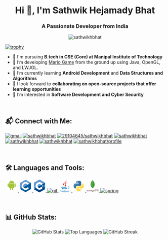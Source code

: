<h1 align="center">Hi 👋, I'm Sathwik Hejamady Bhat</h1>
<h3 align="center">A Passionate Developer from India</h3>

<p align="center"> <img src="https://komarev.com/ghpvc/?username=sathwikhbhat&label=Profile%20views&color=0e75b6&style=flat" alt="sathwikhbhat" /> </p>

[![trophy](https://github-profile-trophy.vercel.app/?username=sathwikhbhat&theme=algolia&margin-w=15&no-bg=true)](https://github.com/ryo-ma/github-profile-trophy)

- 🏫 I'm pursuing **B.tech in CSE (Core) at Manipal Institute of Technology**
- 🔭 I’m developing [Mario Game](https://github.com/sathwikhbhat/Mario) from the ground up using Java, OpenGL, and LWJGL.
- 🌱 I’m currently learning **Android Development** and **Data Structures and Algorithms**
- 👯 I look forward to **collaborating on open-source projects that offer learning opportunities**
- 👀 I’m interested in **Software Development and Cyber Security**

<br>

## 📬 Connect with Me:
<p align="left">
  <a href="mailto:sathwikhbhat@gmail.com" target="blank"><img src="https://upload.wikimedia.org/wikipedia/commons/thumb/7/7e/Gmail_icon_%282020%29.svg/1280px-Gmail_icon_%282020%29.svg.png" alt="gmail" height="24" width="32" /></a>
  <a href="https://linkedin.com/in/sathwikhbhat" target="blank"><img src="https://raw.githubusercontent.com/rahuldkjain/github-profile-readme-generator/master/src/images/icons/Social/linked-in-alt.svg" alt="sathwikhbhat" height="30" width="40" /></a>
  <a href="https://stackoverflow.com/users/29104645/sathwikhbhat" target="blank"><img src="https://raw.githubusercontent.com/rahuldkjain/github-profile-readme-generator/master/src/images/icons/Social/stack-overflow.svg" alt="29104645/sathwikhbhat" height="30" width="40" /></a>
  <a href="https://instagram.com/sathwikhbhat" target="blank"><img src="https://raw.githubusercontent.com/rahuldkjain/github-profile-readme-generator/master/src/images/icons/Social/instagram.svg" alt="sathwikhbhat" height="30" width="40" /></a>
  <a href="https://codeforces.com/profile/sathwikhbhat" target="blank"><img src="https://raw.githubusercontent.com/rahuldkjain/github-profile-readme-generator/master/src/images/icons/Social/codeforces.svg" alt="sathwikhbhat" height="30" width="40" /></a>
  <a href="https://www.leetcode.com/sathwikhbhat" target="blank"><img src="https://raw.githubusercontent.com/rahuldkjain/github-profile-readme-generator/master/src/images/icons/Social/leet-code.svg" alt="sathwikhbhat" height="30" width="40" /></a>
  <a href="https://auth.geeksforgeeks.org/user/sathwikhbhat/profile" target="blank"><img src="https://raw.githubusercontent.com/rahuldkjain/github-profile-readme-generator/master/src/images/icons/Social/geeks-for-geeks.svg" alt="sathwikhbhat/profile" height="33" width="44" /></a>
</p>

<br>

## 🛠️ Languages and Tools:
<p align="left">
  <a href="https://developer.android.com" target="_blank" rel="noreferrer"> <img src="https://raw.githubusercontent.com/devicons/devicon/master/icons/android/android-original-wordmark.svg" alt="android" width="40" height="40"/> </a>
  <a href="https://www.cprogramming.com/" target="_blank" rel="noreferrer"> <img src="https://raw.githubusercontent.com/devicons/devicon/master/icons/c/c-original.svg" alt="c" width="40" height="40"/> </a>
  <a href="https://www.w3schools.com/cpp/" target="_blank" rel="noreferrer"> <img src="https://raw.githubusercontent.com/devicons/devicon/master/icons/cplusplus/cplusplus-original.svg" alt="cplusplus" width="40" height="40"/> </a>
  <a href="https://git-scm.com/" target="_blank" rel="noreferrer"> <img src="https://www.vectorlogo.zone/logos/git-scm/git-scm-icon.svg" alt="git" width="40" height="40"/> </a>
  <a href="https://www.java.com" target="_blank" rel="noreferrer"> <img src="https://raw.githubusercontent.com/devicons/devicon/master/icons/java/java-original.svg" alt="java" width="40" height="40"/> </a>
  <a href="https://www.python.org" target="_blank" rel="noreferrer"> <img src="https://raw.githubusercontent.com/devicons/devicon/master/icons/python/python-original.svg" alt="python" width="40" height="40"/> </a>  
  <a href="https://www.mongodb.com/" target="_blank" rel="noreferrer"> <img src="https://raw.githubusercontent.com/devicons/devicon/master/icons/mongodb/mongodb-original-wordmark.svg" alt="mongodb" width="40" height="40"/> </a> 
  <a href="https://spring.io/" target="_blank" rel="noreferrer"> <img src="https://www.vectorlogo.zone/logos/springio/springio-icon.svg" alt="spring" width="40" height="40"/> </a> </a>
</p>

<br>

## 📊 GitHub Stats:
<p align="center">
  <img src="https://github-readme-stats.vercel.app/api?username=sathwikhbhat&show_icons=true&locale=en&theme=nightowl&hide_border=false" alt="GitHub Stats" />
  <img src="https://github-readme-stats.vercel.app/api/top-langs?username=sathwikhbhat&show_icons=true&locale=en&layout=compact&theme=nightowl&hide_border=false" alt="Top Languages" />
  <img src="https://github-readme-streak-stats.herokuapp.com/?user=sathwikhbhat&theme=nightowl&hide_border=false" alt="GitHub Streak" />
</p>

